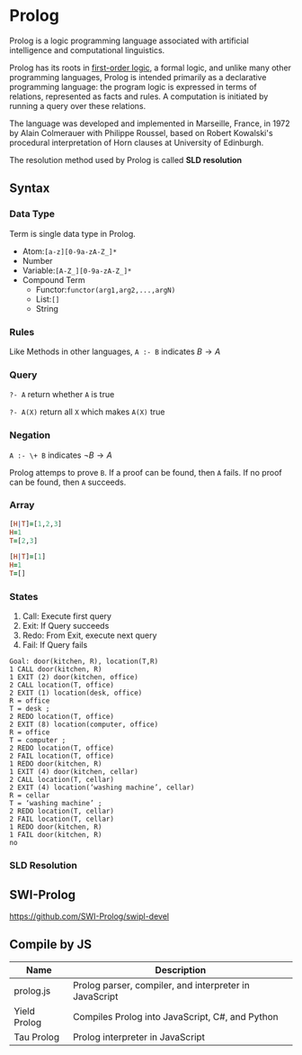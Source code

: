 # Prolog

Prolog is a logic programming language associated with artificial intelligence and computational linguistics.

Prolog has its roots in [first-order logic](First_Order_Logic.md), a formal logic, and unlike many other programming languages, Prolog is intended primarily as a declarative programming language: the program logic is expressed in terms of relations, represented as facts and rules. A computation is initiated by running a query over these relations.

The language was developed and implemented in Marseille, France, in 1972 by Alain Colmerauer with Philippe Roussel, based on Robert Kowalski's procedural interpretation of Horn clauses at University of Edinburgh.

The resolution method used by Prolog is called **SLD resolution**

## Syntax

### Data Type

Term is single data type in Prolog.

- Atom:`[a-z][0-9a-zA-Z_]*`
- Number
- Variable:`[A-Z_][0-9a-zA-Z_]*`
- Compound Term
  - Functor:`functor(arg1,arg2,...,argN)`
  - List:`[]`
  - String

### Rules

Like Methods in other languages, `A :- B` indicates $B\to A$

### Query

`?- A` return whether `A` is true

`?- A(X)` return all `X` which makes `A(X)` true

### Negation

`A :- \+ B` indicates $\lnot B\to A$

Prolog attemps to prove `B`. If a proof can be found, then `A` fails. If no proof can be found, then `A` succeeds.

### Array

```Prolog
[H|T]=[1,2,3]
H=1
T=[2,3]

[H|T]=[1]
H=1
T=[]
```

### States

1. Call: Execute first query
2. Exit: If Query succeeds
3. Redo: From Exit, execute next query
4. Fail: If Query fails

```
Goal: door(kitchen, R), location(T,R)
1 CALL door(kitchen, R)
1 EXIT (2) door(kitchen, office)
2 CALL location(T, office)
2 EXIT (1) location(desk, office)
R = office
T = desk ;
2 REDO location(T, office)
2 EXIT (8) location(computer, office)
R = office
T = computer ;
2 REDO location(T, office)
2 FAIL location(T, office)
1 REDO door(kitchen, R)
1 EXIT (4) door(kitchen, cellar)
2 CALL location(T, cellar)
2 EXIT (4) location(‘washing machine’, cellar)
R = cellar
T = ‘washing machine’ ;
2 REDO location(T, cellar)
2 FAIL location(T, cellar)
1 REDO door(kitchen, R)
1 FAIL door(kitchen, R)
no
```

### SLD Resolution



## SWI-Prolog

<https://github.com/SWI-Prolog/swipl-devel>

## Compile by JS

| Name         | Description                                            |
| ------------ | ------------------------------------------------------ |
| prolog.js    | Prolog parser, compiler, and interpreter in JavaScript |
| Yield Prolog | Compiles Prolog into JavaScript, C#, and Python        |
| Tau Prolog   | Prolog interpreter in JavaScript                       |